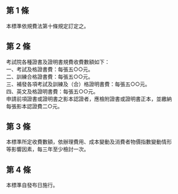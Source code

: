 第 1 條
-------
本標準依規費法第十條規定訂定之。

第 2 條
-------
考試院各種證書及證明書規費收費數額如下：  
一、考試及格證書費：每張五○○元。  
二、訓練合格證書費：每張五○○元。  
三、補發各項考試及訓練及（合）格證明書費：每張五○○元。  
四、英文及格證明書費：每張五○○元。  
申請前項證書或證明書之影本認證者，應檢附證書或證明書正本，並繳納  
每張影本認證費二○元。

第 3 條
-------
本標準所定收費數額，依辦理費用、成本變動及消費者物價指數變動情形  
等影響因素，每三年至少檢討一次。

第 4 條
-------
本標準自發布日施行。

